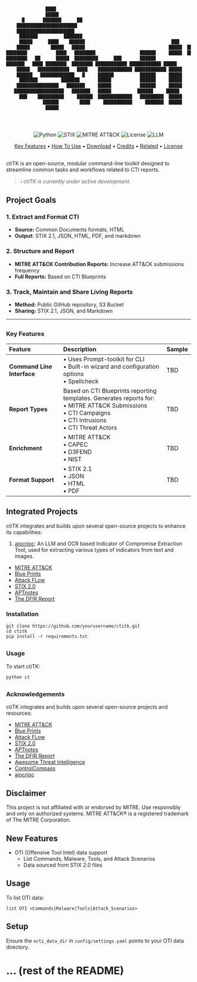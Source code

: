 <p align="center">

``` bash
               ████                                                                                                     
               █████                                                                                                    
      █       ███████      ██                                                                                           
    ███████████████████████                                                                                         
    ██████████████████████                                                                                          
     ███████          ███████                                                                                           
     █████      ████    ██████                                 ███                                                      
    █████        █████   █████                                █████  █████████████████  █████     ██████                
████████           ████   ████████                 ██████     █████  █████████████████  █████    ██████                 
████████   ██      █████  █████████      ███       ██████                  █████        █████   █████                   
███████   ████ ████████  ████████ ████████████ ████████████ █████        █████        ███████████                     
    █████   ████████████   ████    █████████████ ████████████ █████        █████        ███████████                     
    ██████   █████████████   █     ██████          ██████     █████        █████        ███████████                     
     ███████         ███████       █████           ██████     █████        █████        █████ ██████                    
    ████████████████   ███████     █████           ██████     █████        █████        █████  ██████                   
   ███████████████████   ███████   █████          ██████     █████        █████        █████   ██████                  
     ███    ██████████     ██████  █████████████   █████████  █████        █████        █████     █████                 
              ██████        ████     ███████████     ███████  █████        █████        █████     ███████               
               █████                                                                                                    
                                                                         C  T  I    T  O  O  L    K  I  T  

                                                                              v e r s i o n : 0 . 9 . 0 
```
</p> 

<p align="center">
  <img src="https://img.shields.io/badge/Python-3.9%2B-green?style=for-the-badge&logo=python" alt="Python"/>
  <img src="https://img.shields.io/badge/STIX-2.1-blue?style=for-the-badge" alt="STIX"/>
  <img src="https://img.shields.io/badge/MITRE-ATT%26CK-red?style=for-the-badge" alt="MITRE ATT&CK"/>
  <img src="https://img.shields.io/badge/License-Apache%202.0-blue.svg?style=for-the-badge" alt="License"/>
  <img src="https://img.shields.io/badge/LLM-Powered-purple?style=for-the-badge" alt="LLM"/>
</p>

<p align="center">
  <a href="#key-features">Key Features</a> •
  <a href="#how-to-use">How To Use</a> •
  <a href="#download">Download</a> •
  <a href="#credits">Credits</a> •
  <a href="#related">Related</a> •
  <a href="#license">License</a>
</p>

##

ctiTK is an open-source, modular command-line toolkit designed to streamline common tasks and workflows related to CTI reports.

> *ℹ️ ctiTK is currently under active development.*

## Project Goals

### 1. Extract and Format CTI
- **Source:** Common Documents formats, HTML
- **Output:** STIX 2.1, JSON, HTML, PDF, and markdown


### 2. Structure and Report
- **MITRE ATT&CK Contribution Reports:** Increase ATT&CK submissions frequency
- **Full Reports:** Based on CTI Blueprints

### 3. Track, Maintain and Share Living Reports
- **Method:** Public GitHub repository, S3 Bucket
- **Sharing:** STIX 2.1, JSON, and Markdown


---

##

### Key Features

| Feature | Description | Sample |
|:--------|:------------|:-------|
| **Command Line Interface** | • Uses Prompt-toolkit for CLI<br>• Built-in wizard and configuration options<br>• Spellcheck | TBD |
| **Report Types** | Based on CTI Blueprints reporting templates. Generates reports for:<br>• MITRE ATT&CK Submissions<br>• CTI Campaigns<br>• CTI Intrusions<br>• CTI Threat Actors | TBD |
| **Enrichment** | • MITRE ATT&CK<br>• CAPEC<br>• D3FEND<br>• NIST | TBD |
| **Format Support** | • STIX 2.1<br>• JSON<br>• HTML<br>• PDF | TBD |

##

## Integrated Projects

ctiTK integrates and builds upon several open-source projects to enhance its capabilities:

1. [aiocrioc](https://github.com/referefref/aiocrioc): An LLM and OCR based Indicator of Compromise Extraction Tool, used for extracting various types of indicators from text and images.

- [MITRE ATT&CK](https://attack.mitre.org/)
- [Blue Prints](https://github.com/center-for-threat-informed-defense/cti-blueprints/wiki)
- [Attack FLow](https://github.com/center-for-threat-informed-defense/attack-flow)
- [STIX 2.0](https://oasis-open.github.io/cti-documentation/stix/intro)
- [APTnotes](https://github.com/kbandla/APTnotes)
- [The DFIR Report](https://thedfirreport.com/)



### Installation
```
git clone https://github.com/yourusername/ctitk.git
cd ctitk
pip install -r requirements.txt
```

##

### Usage
To start ctiTK:
```
python ct
```

##

### Acknowledgements

ctiTK integrates and builds upon several open-source projects and resources:

- [MITRE ATT&CK](https://attack.mitre.org/)
- [Blue Prints](https://github.com/center-for-threat-informed-defense/cti-blueprints/wiki)
- [Attack FLow](https://github.com/center-for-threat-informed-defense/attack-flow)
- [STIX 2.0](https://oasis-open.github.io/cti-documentation/stix/intro)
- [APTnotes](https://github.com/kbandla/APTnotes)
- [The DFIR Report](https://thedfirreport.com/)
- [Awesome Threat Intelligence](https://github.com/hslatman/awesome-threat-intelligence)
- [ControlCompass](https://github.com/ControlCompass)
- [aiocrioc](https://github.com/referefref/aiocrioc)

##

## Disclaimer

This project is not affiliated with or endorsed by MITRE. Use responsibly and only on authorized systems. MITRE ATT&CK® is a registered trademark of The MITRE Corporation.

## New Features
- OTI (Offensive Tool Intel) data support
  - List Commands, Malware, Tools, and Attack Scenarios
  - Data sourced from STIX 2.0 files

## Usage
To list OTI data:
```
list OTI <Commands|Malware|Tools|Attack_Scenarios>
```

## Setup
Ensure the `octi_data_dir` in `config/settings.yaml` points to your OTI data directory.

# ... (rest of the README)